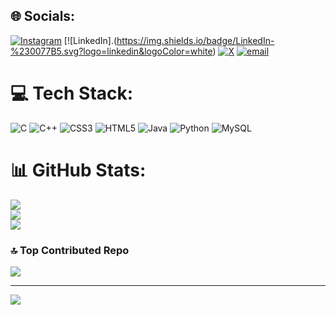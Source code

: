
## 🌐 Socials:
[![Instagram](https://img.shields.io/badge/Instagram-%23E4405F.svg?logo=Instagram&logoColor=white)](https://instagram.com/bhuvana.me) 
[![LinkedIn].(https://img.shields.io/badge/LinkedIn-%230077B5.svg?logo=linkedin&logoColor=white)
[![X](https://img.shields.io/badge/X-black.svg?logo=X&logoColor=white)](https://x.com/bhuvana_am) [![email](https://img.shields.io/badge/Email-D14836?logo=gmail&logoColor=white)](mailto:Bhuvanaam76@gmail.com) 

# 💻 Tech Stack:
![C](https://img.shields.io/badge/c-%2300599C.svg?style=flat&logo=c&logoColor=white) ![C++](https://img.shields.io/badge/c++-%2300599C.svg?style=flat&logo=c%2B%2B&logoColor=white) ![CSS3](https://img.shields.io/badge/css3-%231572B6.svg?style=flat&logo=css3&logoColor=white) ![HTML5](https://img.shields.io/badge/html5-%23E34F26.svg?style=flat&logo=html5&logoColor=white) ![Java](https://img.shields.io/badge/java-%23ED8B00.svg?style=flat&logo=openjdk&logoColor=white) ![Python](https://img.shields.io/badge/python-3670A0?style=flat&logo=python&logoColor=ffdd54) ![MySQL](https://img.shields.io/badge/mysql-4479A1.svg?style=flat&logo=mysql&logoColor=white)
# 📊 GitHub Stats:
![](https://github-readme-stats.vercel.app/api?username=Bhuvana1845&theme=dark&hide_border=true&include_all_commits=true&count_private=false)<br/>
![](https://nirzak-streak-stats.vercel.app/?user=Bhuvana1845&theme=dark&hide_border=true)<br/>
![](https://github-readme-stats.vercel.app/api/top-langs/?username=Bhuvana1845&theme=dark&hide_border=true&include_all_commits=true&count_private=false&layout=compact)

### 🔝 Top Contributed Repo
![](https://github-contributor-stats.vercel.app/api?username=Bhuvana1845&limit=5&theme=dark&combine_all_yearly_contributions=true)

---
[![](https://visitcount.itsvg.in/api?id=Bhuvana1845&icon=0&color=12)](https://visitcount.itsvg.in)

<!-- Proudly created with GPRM ( https://gprm.itsvg.in ) -->

